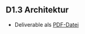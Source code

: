 ## D1.3 Architektur

- Deliverable als [PDF-Datei](https://hobbitdata.informatik.uni-leipzig.de/OPAL/Deliverables/OPAL_D1.3_Architecture.pdf)

